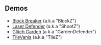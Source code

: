 ## Demos

- [Block Breaker](demos/BlockBreaker/index.html) (a.k.a "BlockZ")
- [Laser Defender](demos/LaserDefender/index.html) (a.k.a "ShootZ")
- [Glitch Garden](demos/GlitchGarden/index.html) (a.k.a "GardenDefender")
- [TileVania](demos/TileVania/index.html) (a.k.a "TileZ")
